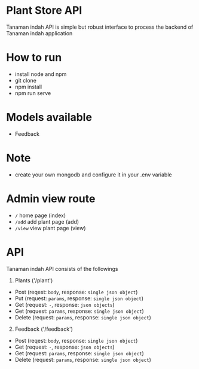 # Plant Store API
Tanaman indah API is simple but robust interface to process the backend of Tanaman indah application

# How to run
- install node and npm
- git clone
- npm install
- npm run serve

# Models available
- Feedback

# Note
- create your own mongodb and configure it in your .env variable

# Admin view route
- `/` home page (index)
- `/add` add plant page (add)
- `/view` view plant page (view)

# API
Tanaman indah API consists of the followings
1. Plants ('/plant')
- Post (reqest: `body`, response: `single json object`)
- Put (request: `params`, response: `single json object`)
- Get (request: `-`, response: `json objects`)
- Get (request: `params`, response: `single json object`)
- Delete (request: `params`, response: `single json object`)

2. Feedback ('/feedback')
- Post (reqest: `body`, response: `single json object`)
- Get (request: `-`, response: `json objects`)
- Get (request: `params`, response: `single json object`)
- Delete (request: `params`, response: `single json object`)